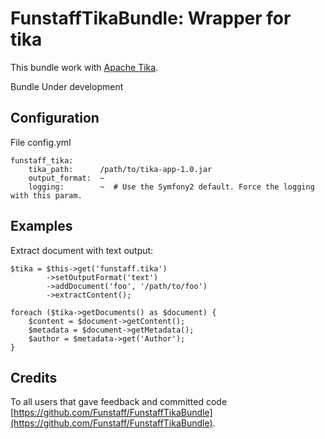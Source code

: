 FunstaffTikaBundle: Wrapper for tika
====================================

This bundle work with [Apache Tika](http://tika.apache.org/).


Bundle Under development


Configuration
-------------
File config.yml

    funstaff_tika:
        tika_path:      /path/to/tika-app-1.0.jar
        output_format:  ~
        logging:        ~  # Use the Symfony2 default. Force the logging with this param.


Examples
--------
Extract document with text output:

    $tika = $this->get('funstaff.tika')
            ->setOutputFormat('text')
            ->addDocument('foo', '/path/to/foo')
            ->extractContent();

    foreach ($tika->getDocuments() as $document) {
        $content = $document->getContent();
        $metadata = $document->getMetadata();
        $author = $metadata->get('Author');
    }


Credits
-------
To all users that gave feedback and committed code [https://github.com/Funstaff/FunstaffTikaBundle](https://github.com/Funstaff/FunstaffTikaBundle).